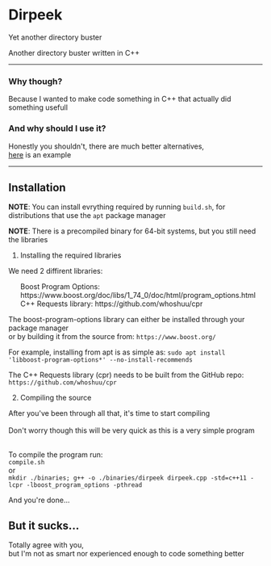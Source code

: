 # Dirpeek

Yet another directory buster

Another directory buster written in C++

---------------------------------------

### Why though?

Because I wanted to make code something in C++ that actually did something usefull


### And why should I use it?

Honestly you shouldn't, there are much better alternatives,<br>
[here](https://github.com/OJ/gobuster) is an example

---------------------------------------

## Installation

**NOTE**: You can install evrything required by running `build.sh`, for distributions that use the `apt` package manager

**NOTE**: There is a precompiled binary for 64-bit systems, but you still need the libraries

1. Installing the required libraries

We need 2 diffirent libraries:
<ul>
	Boost Program Options:	https://www.boost.org/doc/libs/1_74_0/doc/html/program_options.html<br>
	C++ Requests library:	https://github.com/whoshuu/cpr<br>
</ul>

The boost-program-options library can either be installed through your package manager<br>
or by building it from the source from: `https://www.boost.org/`

For example, installing from apt is as simple as:
`sudo apt install 'libboost-program-options*' --no-install-recommends`

The C++ Requests library (cpr) needs to be built from the GitHub repo:<br>
`https://github.com/whoshuu/cpr`

2. Compiling the source

After you've been through all that, it's time to start compiling<br><br>
Don't worry though this will be very quick as this is a very simple program<br><br>

To compile the program run:<br>
`compile.sh`<br>
or<br>
`mkdir ./binaries; g++ -o ./binaries/dirpeek dirpeek.cpp -std=c++11 -lcpr -lboost_program_options -pthread`

And you're done...<br>

## But it sucks...

Totally agree with you,<br>
but I'm not as smart nor experienced enough to code something better
